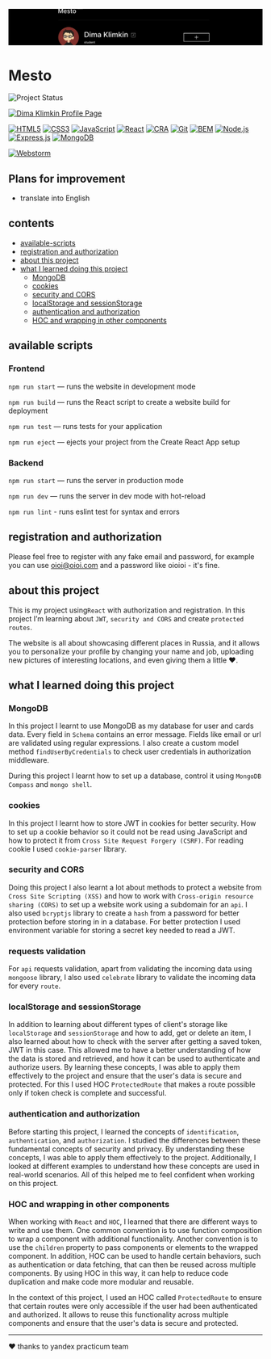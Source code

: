 [![cover](/images/mesto-react-readme.jpg)](https://klimkin-mesto.nomoreparties.co)

# Mesto
![Project Status](https://img.shields.io/badge/status-complete-lightgreen?style=flat-square)

[![Dima Klimkin Profile Page](https://img.shields.io/badge/Dima_Klimkin-f9f9f9?style=for-the-badge&logoColor=000&logo=github)](https://github.com/kobewinona)

[![HTML5](https://img.shields.io/badge/HTML5-f9f9f9?style=for-the-badge&logo=HTML5)](https://dev.w3.org/html5/spec-LC/)
[![CSS3](https://img.shields.io/badge/CSS3-f9f9f9?logoColor=264BDC&style=for-the-badge&logo=CSS3)](https://www.w3.org/TR/CSS/#css)
[![JavaScript](https://img.shields.io/badge/JavaScript-f9f9f9?style=for-the-badge&logo=JavaScript)](https://www.javascript.com)
[![React](https://img.shields.io/badge/React-f9f9f9?style=for-the-badge&logo=React)](https://react.dev)
[![CRA](https://img.shields.io/badge/CRA-f9f9f9?style=for-the-badge&logo=createreactapp)](https://create-react-app.dev)
[![Git](https://img.shields.io/badge/Git-f9f9f9?style=for-the-badge&logo=git)](https://git-scm.com) [![BEM](https://img.shields.io/badge/BEM-f9f9f9?logoColor=black&style=for-the-badge&logo=bem)](https://en.bem.info/methodology/)
[![Node.js](https://img.shields.io/badge/Node.js-f9f9f9?style=for-the-badge&logo=Node.js)](https://nodejs.org/en)
[![Express.js](https://img.shields.io/badge/Express.js-f9f9f9?style=for-the-badge&logoColor=000000&logo=Express)](https://expressjs.com)
[![MongoDB](https://img.shields.io/badge/MongoDB-f9f9f9?style=for-the-badge&logo=MongoDB)](https://www.mongodb.com)

[![Webstorm](https://img.shields.io/badge/Webstorm-f9f9f9?style=for-the-badge&logoColor=0066b8&logo=webstorm)](https://www.googleadservices.com/pagead/aclk?sa=L&ai=DChcSEwiojunJrob_AhVBkmYCHUo9CkEYABAAGgJzbQ&ae=2&ohost=www.google.com&cid=CAESbeD2s_3F28tibUacQadmzB0nEItOP3IL0oRLAm8j0strsLviP55uS6YTuBUFZQG24kmk3q8Xv2nuYCUJ8LbmJZMmihBZSh3znKnfbQqjzSE39ZO6EuHtsdu2uToYj-Wqk3zF5I7Z8d7JAC9U89k&sig=AOD64_2Kp70jUNhk8FFzOAXsp6uOTrLJZQ&q&adurl&ved=2ahUKEwjKs-PJrob_AhVRSGwGHayEAzAQ0Qx6BAgJEAE&nis=2&dct=1)

## Plans for improvement
- translate into English

## contents

- [available-scripts](#available-scripts)
- [registration and authorization](#registration-and-authorization)
- [about this project](#about-this-project)
- [what I learned doing this project](#what-I-learned-doing-this-project)
    - [MongoDB](#MongoDB)
    - [cookies](#cookies)
    - [security and CORS](#security-and-cors)
    - [localStorage and sessionStorage](#localStorage-and-sessionStorage)
    - [authentication and authorization](#authentication-and-authorization)
    - [HOC and wrapping in other components](#HOC-and-wrapping-in-other-components)

## available scripts

### Frontend

`npm run start` — runs the website in development mode

`npm run build` — runs the React script to create a website build for deployment

`npm run test` — runs tests for your application

`npm run eject` — ejects your project from the Create React App setup

### Backend

`npm run start` — runs the server in production mode

`npm run dev` — runs the server in dev mode with hot-reload

`npm run lint` - runs eslint test for syntax and errors

## registration and authorization

Please feel free to register with any fake email and password, for example you can use oioi@oioi.com and a password like oioioi - it's fine.


## about this project

This is my project using`React` with authorization and registration. In this project I’m learning about `JWT`, `security and CORS` and create `protected routes`.

The website is all about showcasing different places in Russia, and it allows you to personalize your profile by changing your name and job, uploading new pictures of interesting locations, and even giving them a little ❤️.

## what I learned doing this project

### MongoDB

In this project I learnt to use MongoDB as my database for user and cards data. Every field in `Schema` contains an error message. Fields like email or url are validated using regular expressions. I also create a custom model method `findUserByCredentials` to check user credentials in authorization middleware.

During this project I learnt how to set up a database, control it using `MongoDB Compass` and `mongo shell`.

### cookies

In this project I learnt how to store JWT in cookies for better security. How to set up a cookie behavior so it could not be read using JavaScript and how to protect it from `Cross Site Request Forgery (CSRF)`. For reading cookie I used `cookie-parser` library.

### security and CORS

Doing this project I also learnt a lot about methods to protect a website from `Cross Site Scripting (XSS)` and how to work with `Cross-origin resource sharing (CORS)` to set up a website work using a subdomain for an `api`. I also used `bcryptjs` library to create a `hash` from a password for better protection before storing in in a database. For better protection I used environment variable for storing a secret key needed to read a JWT.

### requests validation

For `api` requests validation, apart from validating the incoming data using `mongoose` library, I also used `celebrate` library to validate the incoming data for every `route`.

### localStorage and sessionStorage

In addition to learning about different types of client's storage like `localStorage` and `sessionStorage` and how to add, get or delete an item, I also learned about how to check with the server after getting a saved token, JWT in this case. This allowed me to have a better understanding of how the data is stored and retrieved, and how it can be used to authenticate and authorize users. By learning these concepts, I was able to apply them effectively to the project and ensure that the user's data is secure and protected. For this I used HOC `ProtectedRoute` that makes a route possible only if token check is complete and successful.

### authentication and authorization

Before starting this project, I learned the concepts of `identification`, `authentication`, and `authorization`. I studied the differences between these fundamental concepts of security and privacy. By understanding these concepts, I was able to apply them effectively to the project. Additionally, I looked at different examples to understand how these concepts are used in real-world scenarios. All of this helped me to feel confident when working on this project.

### HOC and wrapping in other components

When working with `React` and `HOC`, I learned that there are different ways to write and use them. One common convention is to use function composition to wrap a component with additional functionality. Another convention is to use the `children` property to pass components or elements to the wrapped component. In addition, HOC can be used to handle certain behaviors, such as authentication or data fetching, that can then be reused across multiple components. By using HOC in this way, it can help to reduce code duplication and make code more modular and reusable.

In the context of this project, I used an HOC called `ProtectedRoute` to ensure that certain routes were only accessible if the user had been authenticated and authorized. It allows to reuse this functionality across multiple components and ensure that the user's data is secure and protected.

---

&hearts; thanks to yandex practicum team